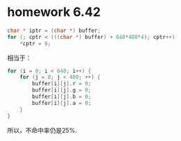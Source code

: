 # homework 6.42

``` C
char * iptr = (char *) buffer;
for (; cptr < (((char *) buffer) + 640*480*4); cptr++)
    *cptr = 0;
```
相当于：   
``` C
for (i = 0; i < 640; i++) {
    for (j = 0; j < 480; ++) {
        buffer[i][j].r = 0;
        buffer[i][j].g = 0;
        buffer[i][j].b = 0;
        buffer[i][j].a = 0;
    }
}
```
所以，不命中率仍是25%.  